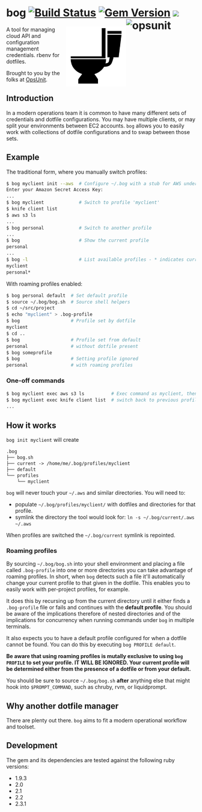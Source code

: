# bog [![Build Status](https://travis-ci.org/opsunit/bog.svg?branch=master)](https://travis-ci.org/opsunit/bog) [![Gem Version](https://badge.fury.io/rb/bog.svg)](http://badge.fury.io/rb/bog) ![](http://ruby-gem-downloads-badge.herokuapp.com/bog?type=total) <img align="right" width="185" height="40" src="http://opsunit.com/assets/images/opsunit-logo-large.png" alt="opsunit" />

<img align="right" width="160" height="160" src="etc/assets/toilet-icons-69981.png" alt="bog" />
A tool for managing cloud API and configuration management credentials. rbenv for dotfiles.

Brought to you by the folks at [OpsUnit][1].

## Introduction
In a modern operations team it is common to have many different sets of credentials and dotfile configurations.
You may have multiple clients, or may split your environments between EC2 accounts. `bog` allows you to easily
work with collections of dotfile configurations and to swap between those sets.

## Example
The traditional form, where you manually switch profiles:

```bash
$ bog myclient init --aws  # Configure ~/.bog with a stub for AWS under profile 'myclient'
Enter your Amazon Secret Access Key:
...
$ bog myclient             # Switch to profile 'myclient'
$ knife client list
$ aws s3 ls
...
$ bog personal             # Switch to another profile
...
$ bog                      # Show the current profile
personal
...
$ bog -l                   # List available profiles - * indicates current profile
myclient
personal*
```
With roaming profiles enabled:
```bash
$ bog personal default  # Set default profile
$ source ~/.bog/bog.sh  # Source shell helpers
$ cd ~/src/project
$ echo "myclient" > .bog-profile
$ bog                   # Profile set by dotfile
myclient
$ cd ..
$ bog                   # Profile set from default
personal                # without dotfile present
$ bog someprofile
$ bog                   # Setting profile ignored
personal                # with roaming profiles
```

### One-off commands
```bash
$ bog myclient exec aws s3 ls          # Exec command as myclient, then
$ bog myclient exec knife client list  # switch back to previous profile
...
```

## How it works
`bog init myclient` will create

```
.bog
├── bog.sh
├── current -> /home/me/.bog/profiles/myclient
├── default
└── profiles
    └── myclient

```
`bog` will never touch your `~/.aws` and similar directories. You will need to:

* populate `~/.bog/profiles/myclient/` with dotfiles and directories for that profile.
* symlink the directory the tool would look for:  `ln -s ~/.bog/current/.aws ~/.aws`

When profiles are switched the `~/.bog/current` symlink is repointed.

### Roaming profiles
By sourcing `~/.bog/bog.sh` into your shell environment and placing a file called `.bog-profile` into one or more directories you can take advantage of roaming profiles. In short, when `bog` detects such a file it'll automatically change your current profile to that given in the dotfile. This enables you to easily work with per-project profiles, for example.

It does this by recursing up from the current directory until it either finds a `.bog-profile` file or fails and continues with the **default profile**. You should be aware of the implications therefore of nested directories and of the implications for concurrency when running commands under `bog` in multiple terminals.

It also expects you to have a default profile configured for when a dotfile cannot be found. You can do this by executing `bog PROFILE default`.

**Be aware that using roaming profiles is mutally exclusive to using `bog PROFILE` to set your profile. IT WILL BE IGNORED. Your current profile will be determined either from the presence of a dotfile or from your default.**

You should be sure to source `~/.bog/bog.sh` **after** anything else that might hook into `$PROMPT_COMMAND`, such as chruby, rvm, or liquidprompt.

## Why another dotfile manager
There are plenty out there. `bog` aims to fit a modern operational workflow and toolset.

## Development

The gem and its dependencies are tested against the following ruby versions:

* 1.9.3
* 2.0
* 2.1
* 2.2
* 2.3.1

[1]: http://www.opsunit.com
